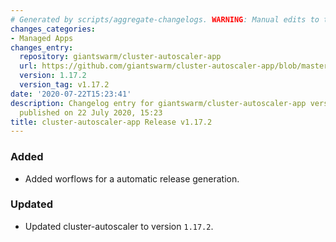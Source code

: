 ```yaml
---
# Generated by scripts/aggregate-changelogs. WARNING: Manual edits to this files will be overwritten.
changes_categories:
- Managed Apps
changes_entry:
  repository: giantswarm/cluster-autoscaler-app
  url: https://github.com/giantswarm/cluster-autoscaler-app/blob/master/CHANGELOG.md#1172---2020-07-22
  version: 1.17.2
  version_tag: v1.17.2
date: '2020-07-22T15:23:41'
description: Changelog entry for giantswarm/cluster-autoscaler-app version 1.17.2,
  published on 22 July 2020, 15:23
title: cluster-autoscaler-app Release v1.17.2
---
```


### Added
- Added worflows for a automatic release generation.
### Updated
- Updated cluster-autoscaler to version `1.17.2`.
